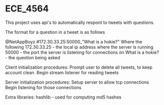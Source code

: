 # ECE_4564

This project uses api's to automatically respont to tweets with questions. 

The format for a question in a tweet is as follows

@NetAppBoyz #172.30.33.25:50000_"What is a hokie?"
	Where the following
	172.30.33.25 - the local ip address where the server is running
	50000 - the port the server is listening for connections on
	What is a hokie? - the question being asked


Client initialization procedures:
Prompt user to delete all tweets, to keep account clean. 
Begin stream listener for reading tweets

Server initialization procedures: 
Setup server to allow tcp connections
Begin listening for those connections

Extra libraries:
hashlib - used for computing md5 hashes
